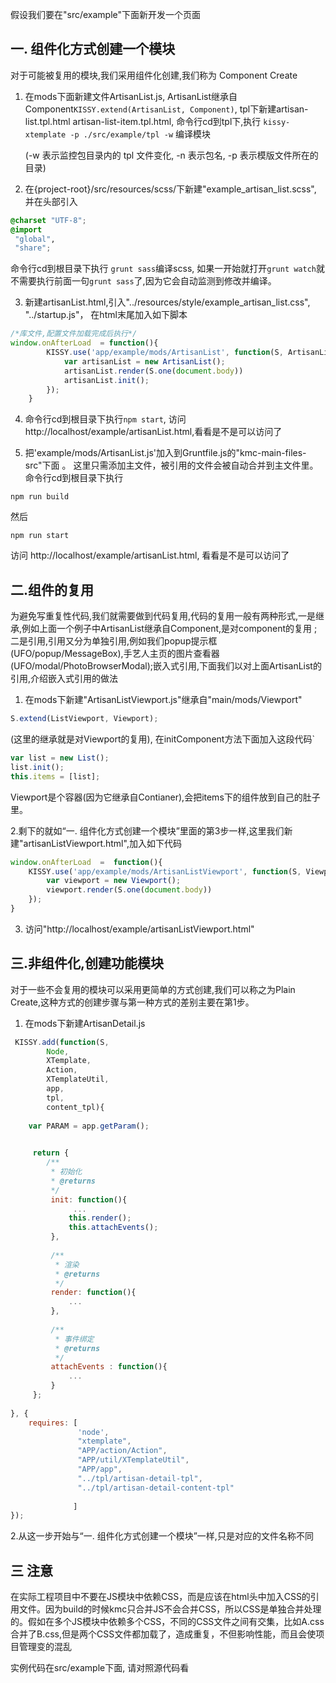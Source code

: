  

假设我们要在"src/example"下面新开发一个页面

## 一. 组件化方式创建一个模块
对于可能被复用的模块,我们采用组件化创建,我们称为 Component Create

1. 在mods下面新建文件ArtisanList.js, ArtisanList继承自Component`KISSY.extend(ArtisanList, Component)`,
   tpl下新建artisan-list.tpl.html artisan-list-item.tpl.html, 命令行cd到tpl下,执行 `kissy-xtemplate -p ./src/example/tpl -w` 编译模块

	 (-w 表示监控包目录内的 tpl 文件变化, -n 表示包名, -p 表示模版文件所在的目录)

2. 在{project-root}/src/resources/scss/下新建"example_artisan_list.scss", 并在头部引入

 ```scss
@charset "UTF-8";
@import 
  "global",
  "share";
```
命令行cd到根目录下执行 `grunt sass`编译scss, 如果一开始就打开`grunt watch`就不需要执行前面一句`grunt sass`了,因为它会自动监测到修改并编译。


3. 新建artisanList.html,引入"../resources/style/example_artisan_list.css",  "../startup.js"， 在html末尾加入如下脚本

```js
/*库文件,配置文件加载完成后执行*/
window.onAfterLoad  = function(){
		KISSY.use('app/example/mods/ArtisanList', function(S, ArtisanList){
			var artisanList = new ArtisanList();
			artisanList.render(S.one(document.body))
			artisanList.init();
		}); 
	}
```
4. 命令行cd到根目录下执行`npm start`, 访问 http://localhost/example/artisanList.html,看看是不是可以访问了


5. 把'example/mods/ArtisanList.js'加入到Gruntfile.js的"kmc-main-files-src"下面 。 这里只需添加主文件，被引用的文件会被自动合并到主文件里。命令行cd到根目录下执行 
```
npm run build 
```
然后
```
npm run start
```
访问 http://localhost/example/artisanList.html, 看看是不是可以访问了

## 二.组件的复用

为避免写重复性代码,我们就需要做到代码复用,代码的复用一般有两种形式,一是继承,例如上面一个例子中ArtisanList继承自Component,是对component的复用 ;二是引用,引用又分为单独引用,例如我们popup提示框(UFO/popup/MessageBox),手艺人主页的图片查看器(UFO/modal/PhotoBrowserModal);嵌入式引用,下面我们以对上面ArtisanList的引用,介绍嵌入式引用的做法

1. 在mods下新建"ArtisanListViewport.js"继承自"main/mods/Viewport"
```js
S.extend(ListViewport, Viewport);
```
(这里的继承就是对Viewport的复用), 在initComponent方法下面加入这段代码`
```js
var list = new List();
list.init();
this.items = [list];

```
Viewport是个容器(因为它继承自Contianer),会把items下的组件放到自己的肚子里。


2.剩下的就如“一. 组件化方式创建一个模块”里面的第3步一样,这里我们新建"artisanListViewport.html",加入如下代码

```js
window.onAfterLoad  =  function(){
	KISSY.use('app/example/mods/ArtisanListViewport', function(S, Viewport){
		var viewport = new Viewport();
		viewport.render(S.one(document.body))
	}); 
}
```

3. 访问"http://localhost/example/artisanListViewport.html"


## 三.非组件化,创建功能模块

对于一些不会复用的模块可以采用更简单的方式创建,我们可以称之为Plain Create,这种方式的创建步骤与第一种方式的差别主要在第1步。

1. 在mods下新建ArtisanDetail.js

```js
 KISSY.add(function(S, 
		Node, 
		XTemplate,
		Action, 
		XTemplateUtil,
		app,
		tpl,
		content_tpl){
	 
	var PARAM = app.getParam();
		 

	 return {
		/**
		 * 初始化
		 * @returns
		 */
		 init: function(){	
			  ... 			 
			 this.render();
			 this.attachEvents();
		 },
		 
		 /**
		  * 渲染
		  * @returns
		  */
		 render: function(){
			 ...
		 },
		 
		 /**
		  * 事件绑定
		  * @returns
		  */
		 attachEvents : function(){
			 ...
		 }
	 };
	 
}, {
	requires: [
	           'node', 
	           "xtemplate", 
	           "APP/action/Action",
	           "APP/util/XTemplateUtil", 
	           "APP/app",
	           "../tpl/artisan-detail-tpl",
	           "../tpl/artisan-detail-content-tpl"
	           
	          ]
});

```

2.从这一步开始与“一. 组件化方式创建一个模块”一样,只是对应的文件名称不同

## 三 注意

在实际工程项目中不要在JS模块中依赖CSS，而是应该在html头中加入CSS的引用文件。因为build的时候kmc只合并JS不会合并CSS，所以CSS是单独合并处理的。假如在多个JS模块中依赖多个CSS，不同的CSS文件之间有交集，比如A.css合并了B.css,但是两个CSS文件都加载了，造成重复，不但影响性能，而且会使项目管理变的混乱


实例代码在src/example下面, 请对照源代码看


